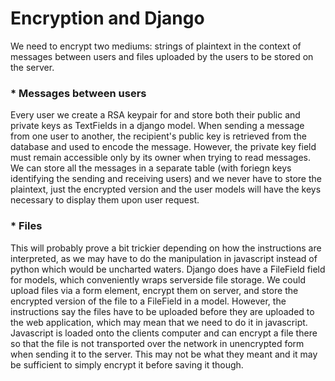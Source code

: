 # Encryption and Django

We need to encrypt two mediums: strings of plaintext in the context of messages between users and files uploaded by the users to be stored on the server.

### * Messages between users
Every user we create a RSA keypair for and store both their public and private keys as TextFields in a django model. When sending a message from one user to another, the recipient's public key is retrieved from the database and used to encode the message. However, the private key field must remain accessible only by its owner when trying to read messages.
We can store all the messages in a separate table (with foriegn keys identifying the sending and receiving users) and we never have to store the plaintext, just the encrypted version and the user models will have the keys necessary to display them upon user request.

### * Files
This will probably prove a bit trickier depending on how the instructions are interpreted, as we may have to do the manipulation in javascript instead of python which would be uncharted waters. Django does have a FileField field for models, which conveniently wraps serverside file storage. We could upload files via a form element, encrypt them on server, and store the encrypted version of the file to a FileField in a model. However, the instructions say the files have to be uploaded before they are uploaded to the web application, which may mean that we need to do it in javascript. Javascript is loaded onto the clients computer and can encrypt a file there so that the file is not transported over the network in unencrypted form when sending it to the server. This may not be what they meant and it may be sufficient to simply encrypt it before saving it though.

